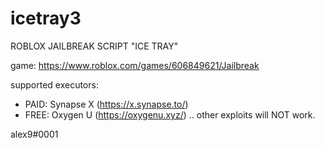 # icetray3

ROBLOX JAILBREAK SCRIPT "ICE TRAY"

game: https://www.roblox.com/games/606849621/Jailbreak

supported executors:
   - PAID: Synapse X (https://x.synapse.to/)
   - FREE: Oxygen U (https://oxygenu.xyz/)
.. other exploits will NOT work.

alex9#0001
